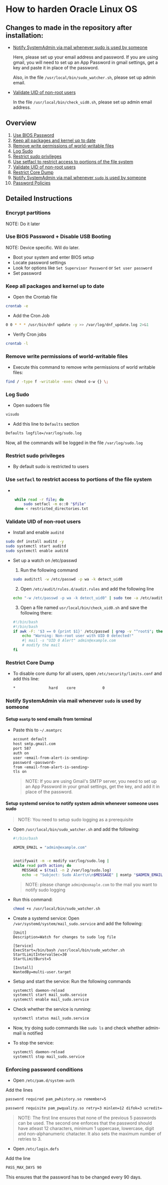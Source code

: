 # How to harden Oracle Linux OS

## Changes to made in the repository after installation: 
- [Notify SystemAdmin via mail whenever sudo is used by someone](#notify-systemadmin-via-mail-whenever-sudo-is-used-by-someone)

    Here, please set up your email address and password. If you are using gmail, you will need to set up an App Password in gmail settings, get a key and paste it in place of the password. 

    Also, in the file `/usr/local/bin/sudo_watcher.sh`, please set up admin email. 

- [Validate UID of non-root users](#validate-uid-of-non-root-users)

    In the file `/usr/local/bin/check_uid0.sh`, please set up admin email address. 

## Overview

1. [Use BIOS Password](#bios-passwd)
2. [Keep all packages and kernel up to date](#update)
3. [Remove write permissions of world-writable files](#world)
4. [Log Sudo](#sudo)
5. [Restrict sudo privileges](#restrict)
6. [Use setfacl to restrict access to portions of the file system](#setfacl)
7. [Validate UID of non-root users](#validate)
8. [Restrict Core Dump](#coredump)
9. [Notify SystemAdmin via mail whenever `sudo` is used by someone](#mail)
10. [Password Policies](#passwd_check)


## Detailed Instructions

### Encrypt partitions

NOTE: Do it later

<a name="bios-passwd"/>

### Use BIOS Password + Disable USB Booting

NOTE: Device specific. Will do later.

- Boot your system and enter BIOS setup
- Locate password settings
- Look for options like `Set Supervisor Password` or `Set user password`
- Set password

<a name="update"/>

### Keep all packages and kernel up to date

- Open the Crontab file

```bash
crontab -e
```

- Add the Cron Job

```bash
0 0 * * * /usr/bin/dnf update -y >> /var/log/dnf_update.log 2>&1

```

- Verify Cron jobs

```bash
crontab -l
```

<a name = "world" />

### Remove write permissions of world-writable files

- Execute this command to remove write permissions of world writable files:

```bash
find / -type f -writable -exec chmod o-w {} \;
```

<a name = "sudo" />

### Log Sudo

- Open sudoers file

```bash
visudo
```

- Add this line to `Defaults` section

```bash
Defaults logfile=/var/log/sudo.log
```

Now, all the commands will be logged in the file `/var/log/sudo.log`

<a name = "restrict"/>

### Restrict sudo privileges

- By default sudo is restricted to users

<a name="setfacl"/>

### Use `setfacl` to restrict access to portions of the file system

- <put the file>

```bash
    while read -r file; do
        sudo setfacl -m o::0 "$file"
    done < restricted_directories.txt
```

<a name="validate"/>

### Validate UID of non-root users

- Install and enable `auditd`

```bash
sudo dnf install auditd -y
sudo systemctl start auditd
sudo systemctl enable auditd
```

- Set up a watch on /etc/passwd

  1. Run the following command

  ```bash
  sudo auditctl -w /etc/passwd -p wa -k detect_uid0
  ```

  2. Open `/etc/audit/rules.d/audit.rules` and add the following line

  ```bash
  echo "-w /etc/passwd -p wa -k detect_uid0" | sudo tee -a /etc/audit/rules.d/audit.rules
  ```

  3. Open a file named `usr/local/bin/check_uid0.sh` and save the following there:

  ```sh
  #!/bin/bash
  #!/bin/bash
  if awk -F: '$3 == 0 {print $1}' /etc/passwd | grep -v "^root$"; then
      echo "Warning: Non-root user with UID 0 detected!"
      #| mail -s "UID 0 Alert" admin@example.com
      # modify the mail
  fi
  ```

<a name="coredump">

### Restrict Core Dump

- To disable core dump for all users, open `/etc/security/limits.conf` and add this line:
  ```bash
  *               hard    core            0
  ```

<a name="mail">

### Notify SystemAdmin via mail whenever `sudo` is used by someone

#### Setup `msmtp` to send emails from terminal

- Paste this to `~/.msmtprc`
  ```bash
  account default
  host smtp.gmail.com
  port 587
  auth on
  user <email-from-alert-is-sending>
  password <password>
  from <email-from-alert-is-sending>
  tls on
  ```
  > NOTE: If you are using Gmail's SMTP server, you need to set up an App Password in your gmail settings, get the key, and add it in place of the password.

#### Setup systemd service to notify system admin whenever someone uses sudo

> NOTE: You need to setup sudo logging as a prerequisite

- Open `/usr/local/bin/sudo_watcher.sh` and add the following:

  ```bash
  #!/bin/bash

  ADMIN_EMAIL = "admin@example.com"


  inotifywait -m -e modify var/log/sudo.log |
  while read path action; do
      MESSAGE = $(tail -n 2 /var/log/sudo.log)
      echo -e "Subject: Sudo Alert\n\n$MESSAGE" | msmtp "$ADMIN_EMAIL"
  ```

  > NOTE: please change `admin@exmaple.com` to the mail you want to notify sudo logging

- Run this command:

  ```bash
  chmod +x /usr/local/bin/sudo_watcher.sh
  ```

- Create a systemd service: Open `/var/systemd/system/mail_sudo.service` and add the following:

  ```
  [Unit]
  Description=Watch for changes to sudo log file

  [Service]
  ExecStart=/bin/bash /usr/local/bin/sudo_watcher.sh
  StartLimitIntervalSec=30
  StartLimitBurst=5

  [Install]
  WantedBy=multi-user.target
  ```

- Setup and start the service: Run the following commands

  ```bash
  systemctl daemon-reload
  systemctl start mail_sudo.service
  systemctl enable mail_sudo.service
  ```

- Check whether the service is running:
  ```bash
  systemctl status mail_sudo.service
  ```
- Now, try doing sudo commands like `sudo ls` and check whether admin-mail is notified

- To stop the service:
  ```bash
  systemctl daemon-reload
  systemctl stop mail_sudo.service
  ```

<a name="passwd_check">

### Enforcing password conditions

- Open `/etc/pam.d/system-auth`

Add the lines

```bash
password required pam_pwhistory.so remember=5

password requisite pam_pwquality.so retry=3 minlen=12 difok=3 ucredit=-1 lcredit=-1 dcredit=-1 ocredit=-1
```

> NOTE: The first line ensures that none of the previous 5 passwords can be used. The second one enforces that the password should have atleast 12 characters, minimum 1 uppercase, lowercase, digit and non-alphanumeric chatacter. It also sets the maximum number of retries to 3.

- Open `/etc/login.defs`

Add the line

```bash
PASS_MAX_DAYS 90
```

This ensures that the password has to be changed every 90 days.
